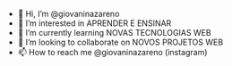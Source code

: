 - 👋 Hi, I’m @giovaninazareno
- 👀 I’m interested in APRENDER E ENSINAR
- 🌱 I’m currently learning  NOVAS TECNOLOGIAS WEB
- 💞️ I’m looking to collaborate on NOVOS PROJETOS WEB
- 📫 How to reach me @giovaninazareno (instagram)

<!---
giovaninazareno/giovaninazareno is a ✨ special ✨ repository because its `README.md` (this file) appears on your GitHub profile.
You can click the Preview link to take a look at your changes.
--->
